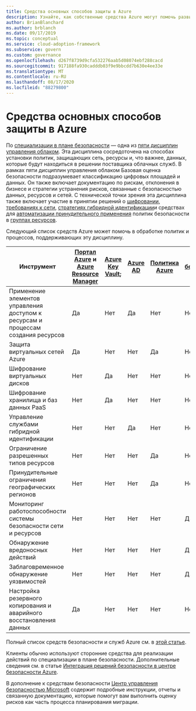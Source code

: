 ```yaml
---
title: Средства основных способов защиты в Azure
description: Узнайте, как собственные средства Azure могут помочь развитым политикам и процессам, поддерживающим специализацию в плане безопасности.
author: BrianBlanchard
ms.author: brblanch
ms.date: 09/17/2019
ms.topic: conceptual
ms.service: cloud-adoption-framework
ms.subservice: govern
ms.custom: governance
ms.openlocfilehash: d267f8739d9cfa532276aab5d08074ebf288cacd
ms.sourcegitcommit: 917188fa930cadddb03f9e9bbcdd7b630e4ee33e
ms.translationtype: MT
ms.contentlocale: ru-RU
ms.lasthandoff: 08/17/2020
ms.locfileid: "88279800"
---
```

# <a name="security-baseline-tools-in-azure"></a>Средства основных способов защиты в Azure

По [специализации в плане безопасности](./index.md) — одна из [пяти дисциплин управления облаком](../governance-disciplines.md). Эта дисциплина сосредоточена на способах установки политик, защищающих сеть, ресурсы и, что важнее, данных, которые будут находиться в решении поставщика облачных служб. В рамках пяти дисциплин управления облаком Базовая оценка безопасности подразумевает классификацию цифровых площадей и данных. Он также включает документацию по рискам, отклонения в бизнесе и стратегии устранения рисков, связанные с безопасностью данных, ресурсов и сетей. С технической точки зрения эта дисциплина также включает участие в принятии решений о [шифровании](../../decision-guides/encryption/index.md), [требованиях к сети](../../decision-guides/software-defined-network/index.md), [стратегиях гибридной идентификации](../../decision-guides/identity/index.md)и средствах для [автоматизации принудительного применения](../../decision-guides/policy-enforcement/index.md) политик безопасности в [группах ресурсов](../../decision-guides/resource-consistency/index.md).

Следующий список средств Azure может помочь в обработке политик и процессов, поддерживающих эту дисциплину.

| Инструмент | [Портал Azure](https://azure.microsoft.com/features/azure-portal) и [Azure Resource Manager](/azure/azure-resource-manager/management/overview)  | [Azure Key Vault](/azure/key-vault);  | [Azure AD](/azure/active-directory/fundamentals/active-directory-whatis) | [Политика Azure](/azure/governance/policy/overview) | [Центр безопасности Azure](/azure/security-center/security-center-intro) | [Azure Monitor](/azure/azure-monitor/overview) |
|------------------------------------------------------------|---------------------------------|-----------------|----------|--------------|-----------------------|---------------|
| Применение элементов управления доступом к ресурсам и процессам создания ресурсов   | Да                             | Нет              | Да      | Нет           | Нет                    | Нет            |
| Защита виртуальных сетей Azure                                    | Да                             | Нет              | Нет       | Да          | Нет                    | Нет            |
| Шифрование виртуальных дисков                                     | Нет                              | Да             | Нет       | Нет           | Нет                    | Нет            |
| Шифрование хранилища и баз данных PaaS                         | Нет                              | Да             | Нет       | Нет           | Нет                    | Нет            |
| Управление службами гибридной идентификации                            | Нет                              | Нет              | Да      | Нет           | Нет                    | Нет            |
| Ограничение разрешенных типов ресурсов                         | Нет                              | Нет              | Нет       | Да          | Нет                    | Нет            |
| Принудительные ограничения географических регионов                          | Нет                              | Нет              | Нет       | Да          | Нет                    | Нет            |
| Мониторинг работоспособности системы безопасности сети и ресурсов          | Нет                              | Нет              | Нет       | Нет           | Да                   | Да           |
| Обнаружение вредоносных действий                                  | Нет                              | Нет              | Нет       | Нет           | Да                   | Да           |
| Заблаговременное обнаружение уязвимостей                        | Нет                              | Нет              | Нет       | Нет           | Да                   | Нет            |
| Настройка резервного копирования и аварийного восстановления данных                     | Да                             | Нет              | Нет       | Нет           | Нет                    | Нет            |

Полный список средств безопасности и служб Azure см. в [этой статье](/azure/security/fundamentals/services-technologies).

Клиенты обычно используют сторонние средства для реализации действий по специализации в плане безопасности. Дополнительные сведения см. в статье [Интеграция решений безопасности в центре безопасности Azure](/azure/security-center/security-center-partner-integration).

В дополнение к средствам безопасности [Центр управления безопасностью Microsoft](https://www.microsoft.com/microsoft-365/business/compliance-solutions#office-KeyMessages-k3j63yo) содержит подробные инструкции, отчеты и связанную документацию, которые помогут вам выполнить оценку рисков как часть процесса планирования миграции.